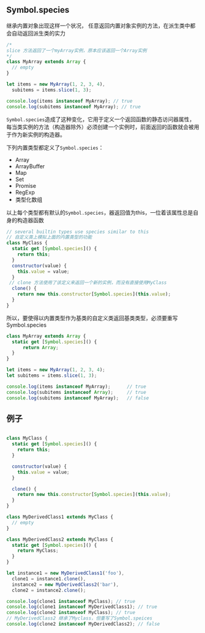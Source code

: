 
## Symbol.species
继承内置对象出现这样一个状况， 任意返回内置对象实例的方法，在派生类中都会自动返回派生类的实力
```js
/*
slice 方法返回了一个myArray实例，原本应该返回一个Array实例
*/
class MyArray extends Array {
  // empty
}

let items = new MyArray(1, 2, 3, 4),
  subitems = items.slice(1, 3);

console.log(items instanceof MyArray); // true
console.log(subitems instanceof MyArray); // true

```

`Symbol.species`造成了这种变化，它用于定义一个返回函数的静态访问器属性，每当类实例的方法（构造器除外）必须创建一个实例时，前面返回的函数就会被用于作为新实例的构造器。

下列内置类型都定义了`Symbol.species`：
* Array
* ArrayBuffer
* Map
* Set
* Promise
* RegExp
* 类型化数组

以上每个类型都有默认的`Symbol.species`，器返回值为this，一位着该属性总是自身的构造器函数

```js
// several builtin types use species similar to this
// 自定义类上模拟上面的内置类型的功能
class MyClass {
  static get [Symbol.species]() {
    return this;
  }
  constructor(value) {
    this.value = value;
  }
 // clone 方法使用了该定义来返回一个新的实例，而没有直接使用MyClass
  clone() {
    return new this.constructor[Symbol.species](this.value);
  }
}
```

所以，要使得以内置类型作为基类的自定义类返回基类类型，必须要重写Symbol.species
```js
class MyArray extends Array {
  static get [Symbol.species]() {
      return Array;
  }
}

let items = new MyArray(1, 2, 3, 4);
let subitems = items.slice(1, 3);

console.log(items instanceof MyArray);      // true
console.log(subitems instanceof Array);     // true
console.log(subitems instanceof MyArray);   // false
```

## 例子
```js

class MyClass {
  static get [Symbol.species]() {
    return this;
  }

  constructor(value) {
    this.value = value;
  }

  clone() {
    return new this.constructor[Symbol.species](this.value);
  }
}

class MyDerivedClass1 extends MyClass {
  // empty
}

class MyDerivedClass2 extends MyClass {
  static get [Symbol.species]() {
    return MyClass;
  }
}

let instance1 = new MyDerivedClass1('foo'),
  clone1 = instance1.clone(),
  instance2 = new MyDerivedClass2('bar'),
  clone2 = instance2.clone();

console.log(clone1 instanceof MyClass); // true
console.log(clone1 instanceof MyDerivedClass1); // true
console.log(clone2 instanceof MyClass); // true
// MyDerivedClass2 继承了Myclass，但重写了Symbol.speices
console.log(clone2 instanceof MyDerivedClass2); // false
```


